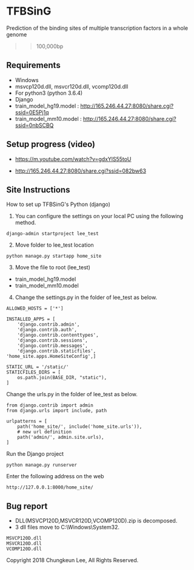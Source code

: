# TFBSinG
Prediction of the binding sites of multiple transcription factors in a whole genome

>  >100,000bp
## Requirements
* Windows
* msvcp120d.dll, msvcr120d.dll, vcomp120d.dll
* For python3 (python 3.6.4)
* Django
* train_model_hg19.model : http://165.246.44.27:8080/share.cgi?ssid=0E5Pj1q
* train_model_mm10.model : http://165.246.44.27:8080/share.cgi?ssid=0nbSCBQ

##  Setup progress (video)
* https://m.youtube.com/watch?v=gdxYlS55toU

* http://165.246.44.27:8080/share.cgi?ssid=082bw63

## Site Instructions
How to set up TFBSinG's Python (django)

1. You can configure the settings on your local PC using the following method.
 
```django-admin startproject lee_test```

2. Move folder to lee_test location

```python manage.py startapp home_site```

3. Move the file to root (lee_test)
* train_model_hg19.model
* train_model_mm10.model

4. Change the settings.py in the folder of lee_test as below.

```ALLOWED_HOSTS = ['*']```
```
INSTALLED_APPS = [
    'django.contrib.admin',
    'django.contrib.auth',
    'django.contrib.contenttypes',
    'django.contrib.sessions',
    'django.contrib.messages',
    'django.contrib.staticfiles',
'home_site.apps.HomeSiteConfig',]

STATIC_URL = '/static/'
STATICFILES_DIRS = [
	os.path.join(BASE_DIR, "static"),
]
```
Change the urls.py in the folder of lee_test as below.
```
from django.contrib import admin
from django.urls import include, path

urlpatterns = [
    path('home_site/', include('home_site.urls')),
    # new url definition
    path('admin/', admin.site.urls),
]
```

Run the Django project
```
python manage.py runserver
```

Enter the following address on the web
```
http://127.0.0.1:8000/home_site/
```

## Bug report
- DLL(MSVCP120D,MSVCR120D,VCOMP120D).zip is decomposed.
- 3 dll files move to C:\Windows\System32.
```
MSVCP120D.dll
MSVCR120D.dll
VCOMP120D.dll
```


Copyright 2018 Chungkeun Lee, All Rights Reserved.
